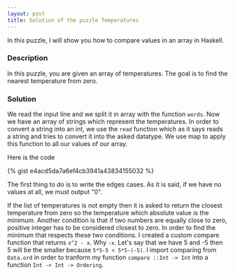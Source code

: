 ```yaml
---
layout: post
title: Solution of the puzzle Temperatures
---
```


In this puzzle, I will show you how to compare values in an array in Haskell.

### Description

In this puzzle, you are given an array of temperatures. The goal is to find the nearest temperature from zero.

### Solution

We read the input line and we split it in array with the function `words`. Now we have an array of strings which represent the temperatures. In order to convert a string into an int, we use the `read` function which as it says reads a string and tries to convert it into the asked datatype. We use map to apply this function to all our values of our array.

Here is the code

{% gist e4acd5da7a6ef4cb3941a43834155032 %}

The first thing to do is to write the edges cases. As it is said, if we have no values at all, we must output "0".

If the list of temperatures is not empty then it is asked to return the closest temperature from zero so the temperature which absolute value is the minimum. Another condition is that if two numbers are equally close to zero, positive integer has to be considered closest to zero. In order to find the minimum that respects these two conditions. I created a custom compare function that returns `x^2 - x`. Why `-x`. Let's say that we have 5 and -5 then 5 will be the smaller because `5*5-5 < 5*5-(-5)`. I import comparing from `Data.ord` in order to tranform my function `compare ::Int -> Int` into a function `Int -> Int -> Ordering`.